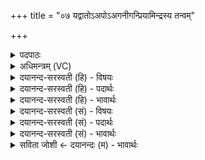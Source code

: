 +++
title = "०७ यद्वातोऽअपोऽअगनीगन्प्रियामिन्द्रस्य तन्वम्"

+++
<details><summary>पदपाठः</summary>

यत्। वातः॑। अ॒पः। अग॑नीगन्। प्रि॒याम्। इन्द्र॑स्य। त॒न्व᳖म्। ए॒तम्। स्तो॒तः॒। अ॒नेन॑। प॒था। पुनः॑। अश्व॑म्। आ। व॒र्त्त॒या॒सि॒। नः॒। ७।
</details>

<details><summary>अधिमन्त्रम् (VC)</summary>

- इन्द्रो देवता
- प्रजापतिर्ऋषिः
- निचृद्बृहती
- मध्यमः
</details>

<details><summary>दयानन्द-सरस्वती (हि) - विषयः</summary>

फिर मनुष्य किसका सङ्ग करे, इस विषय को अगले मन्त्र में कहा है ॥
</details>

<details><summary>दयानन्द-सरस्वती (हि) - पदार्थः</summary>

पदार्थान्वयभाषाः -  हे (स्तोतः) स्तुति करनेहारे जन ! जैसे शिल्पी लोग (इन्द्रस्य) बिजुली के (प्रियाम्) अति सुन्दर (तन्वम्) विस्तारयुक्त शरीर को (वातः) पवन के समान पाकर (यत्) जिस कलायन्त्र रूपी घोड़े और (अपः) जलों को (अगनीगन्) प्राप्त होते हैं, वैसे (एतम्) इस (अश्वम्) शीघ्र चलने हारे कलायन्त्र रूप घोड़े को (अनेन) उक्त बिजुली रूप (पथा) मार्ग से आप प्राप्त होते (पुनः) फिर (नः) हम लोगों को (आ, वर्त्तयासि) भलीभाँति वर्त्ताते अर्थात् इधर-उधर ले जाते हो, उन आपका हम लोग सत्कार करें ॥७ ॥
</details>

<details><summary>दयानन्द-सरस्वती (हि) - भावार्थः</summary>

भावार्थभाषाः -  इस मन्त्र में वाचकलुप्तोपमालङ्कार है। हे मनुष्यो ! जो तुम को अच्छे मार्ग से चलाते हैं, उनके सङ्ग से तुम लोग पवन और बिजुली आदि की विद्या को प्राप्त होओ ॥७ ॥
</details>

<details><summary>दयानन्द-सरस्वती (सं) - विषयः</summary>

पुनर्मनुष्यः कस्य सङ्गं कुर्य्यादित्याह ॥
</details>

<details><summary>दयानन्द-सरस्वती (सं) - पदार्थः</summary>

पदार्थान्वयभाषाः -  हे स्तोतर्यथा शिल्पिजना इन्द्रस्य प्रियां तन्वं वात इव प्राप्य यद्यमपोऽगनीगँस्तथैतमश्वमनेन पथा त्वं प्राप्नोषि पुनर्नोऽस्मानावर्त्तयासि तं भवन्तं वयं सत्कुर्याम ॥७ ॥
</details>

<details><summary>दयानन्द-सरस्वती (सं) - भावार्थः</summary>

भावार्थभाषाः -  अत्र वाचकलुप्तोपमालङ्कारः। हे मनुष्याः ! ये युष्मान् सुमार्गेण गमयन्ति, तत्सङ्गेन यूयं वायुविद्युदादिविद्यां प्राप्नुत ॥७ ॥
</details>

<details><summary>सविता जोशी ← दयानन्दः (म) - भावार्थः</summary>

भावार्थभाषाः -  या मंत्रात वाचकलुप्तोपमालंकार आहे. हे माणसांनो ! जे तुम्हाला चांगल्या मार्गाकडे नेतात त्यांच्याकडून तुम्ही लोक वायू व विद्युत इत्यादींची विद्या प्राप्त करा.
</details>
